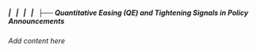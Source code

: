 ##### |   |   |   |   ├── Quantitative Easing (QE) and Tightening Signals in Policy Announcements

*Add content here*